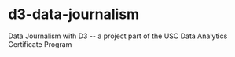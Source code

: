 # d3-data-journalism
Data Journalism with D3 -- a project part of the USC Data Analytics Certificate Program
